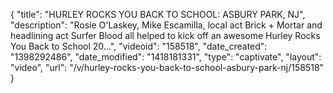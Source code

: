 {
    "title": "HURLEY ROCKS YOU BACK TO SCHOOL: ASBURY PARK, NJ",
    "description": "Rosie O'Laskey, Mike Escamilla, local act Brick + Mortar and headlining act Surfer Blood all helped to kick off an awesome Hurley Rocks You Back to School 20...",
    "videoid": "158518",
    "date_created": "1398292486",
    "date_modified": "1418181331",
    "type": "captivate",
    "layout": "video",
    "url": "\/v\/hurley-rocks-you-back-to-school-asbury-park-nj\/158518"
}
